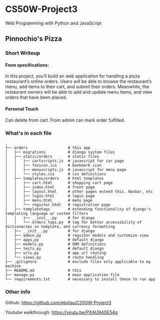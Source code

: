 # CS50W-Project3
Web Programming with Python and JavaScript

## Pinnochio's Pizza

### Short Writeup 
#### From specifications:
In this project, you’ll build an web application for handling a pizza restaurant’s online orders. Users will be able to browse the restaurant’s menu, add items to their cart, and submit their orders. Meanwhile, the restaurant owners will be able to add and update menu items, and view orders that have been placed.

#### Personal Touch
Can delete from cart. From admin can mark order fulfilled.

### What's in each file
    .
    ├── orders                  # this app
    │   ├── migrations          # django system files
    │   ├── static/orders       # static files
    │   │   ├── cartscripts.js  # javascript for car page
    │   │   ├── favicon.ico     # bookmark icon
    │   │   ├── menuscripts.js  # javascript for menu page
    │   │   └── styles.css      # css definitions
    │   ├── templates/orders    # html templates
    │   │   ├── cart.html       # shopping cart page
    │   │   ├── index.html      # front page
    │   │   ├── layout.html     # other pages extend this. Navbar, etc
    │   │   ├── login.html      # login page
    │   │   ├── menu.html       # menu page
    │   │   └── register.html   # registration page
    │   ├── templatetags        # extending functionality of django's templating language w/ custom filters
    │   │   ├── __init__.py     # for django
    │   │   └── orders_tags.py  # tag for better accessibility of dictionaries in template, and currency formatting
    │   ├── __init__.py         # for django
    │   ├── admin.py            # register models and customize view
    │   ├── apps.py             # default django
    │   ├── models.py           # ORM definitions 
    │   ├── tests.py            # default django
    │   ├── urls.py             # app url routing
    │   └── views.py            # route handling
    ├── .gitignore              # exclude files only applicable to my machine
    ├── README.md               # this
    ├── manage.py               # main application file
    └── requirements.txt        # necessary to install these to run app

### Other info
Github:
https://github.com/etoitau/CS50W-Project3

Youtube walkthrough:
https://youtu.be/PXAU94GE54g